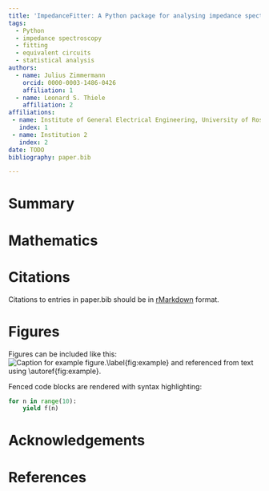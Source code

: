 ```yaml
---
title: 'ImpedanceFitter: A Python package for analysing impedance spectroscopy data'
tags:
  - Python
  - impedance spectroscopy
  - fitting
  - equivalent circuits
  - statistical analysis
authors:
  - name: Julius Zimmermann
    orcid: 0000-0003-1486-0426
    affiliation: 1
  - name: Leonard S. Thiele 
    affiliation: 2
affiliations:
 - name: Institute of General Electrical Engineering, University of Rostock
   index: 1
 - name: Institution 2
   index: 2
date: TODO 
bibliography: paper.bib

---
```


# Summary


# Mathematics


# Citations

Citations to entries in paper.bib should be in
[rMarkdown](http://rmarkdown.rstudio.com/authoring_bibliographies_and_citations.html)
format.

# Figures

Figures can be included like this:
![Caption for example figure.\label{fig:example}](figure.png)
and referenced from text using \autoref{fig:example}.

Fenced code blocks are rendered with syntax highlighting:
```python
for n in range(10):
    yield f(n)
```	

# Acknowledgements

# References
